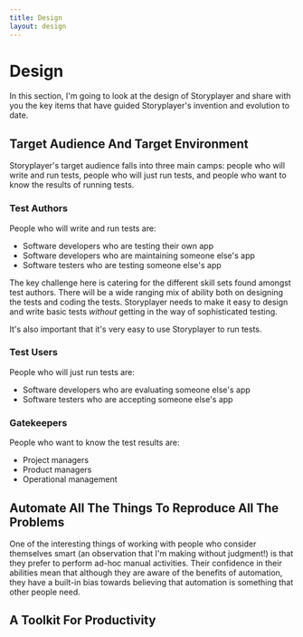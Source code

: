 ```yaml
---
title: Design
layout: design
---
```

# Design

In this section, I'm going to look at the design of Storyplayer and share with you the key items that have guided Storyplayer's invention and evolution to date.

## Target Audience And Target Environment

Storyplayer's target audience falls into three main camps: people who will write and run tests, people who will just run tests, and people who want to know the results of running tests.

### Test Authors

People who will write and run tests are:

* Software developers who are testing their own app
* Software developers who are maintaining someone else's app
* Software testers who are testing someone else's app

The key challenge here is catering for the different skill sets found amongst test authors.  There will be a wide ranging mix of ability both on designing the tests and coding the tests.  Storyplayer needs to make it easy to design and write basic tests *without* getting in the way of sophisticated testing.

It's also important that it's very easy to use Storyplayer to run tests.

### Test Users

People who will just run tests are:

* Software developers who are evaluating someone else's app
* Software testers who are accepting someone else's app

### Gatekeepers

People who want to know the test results are:

* Project managers
* Product managers
* Operational management


## Automate All The Things To Reproduce All The Problems

One of the interesting things of working with people who consider themselves smart (an observation that I'm making without judgment!) is that they prefer to perform ad-hoc manual activities. Their confidence in their abilities mean that although they are aware of the benefits of automation, they have a built-in bias towards believing that automation is something that other people need.


## A Toolkit For Productivity



